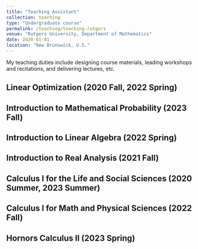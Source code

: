 ```yaml
---
title: "Teaching Assistant"
collection: teaching
type: "Undergraduate course"
permalink: /teaching/teaching-rutgers
venue: "Rutgers University, Department of Mathematics"
date: 2020-01-01
location: "New Brunswick, U.S."
---
```


My teaching duties include designing course materials, leading workshops and recitations, and delivering lectures, etc.

<h2 id="header-two">Linear Optimization (2020 Fall, 2022 Spring)</h2>

<h2 id="header-two">Introduction to Mathematical Probability (2023 Fall)</h2>

<h2 id="header-two">Introduction to Linear Algebra (2022 Spring)</h2>

<h2 id="header-two">Introduction to Real Analysis (2021 Fall)</h2>

<h2 id="header-two">Calculus I for the Life and Social Sciences (2020 Summer, 2023 Summer)</h2>

<h2 id="header-two">Calculus I for Math and Physical Sciences (2022 Fall)</h2>

<h2 id="header-two">Hornors Calculus II (2023 Spring)</h2>
